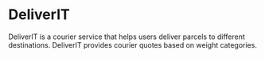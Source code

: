 # DeliverIT
DeliverIT is a courier service that helps users deliver parcels to different destinations. DeliverIT provides courier quotes based on weight categories.
